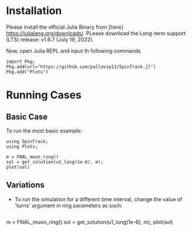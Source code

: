 # Installation

Please install the official Julia Binary from [here] https://julialang.org/downloads/. PLease download the Long-term support (LTS) release: v1.6.7 (July 19, 2022).

Now, open Julia REPL and input th following commands

``` 
import Pkg;
Pkg.add(url="https://github.com/pallavip11/SpinTrack.jl")
Pkg.add("Plots")
```
# Running Cases

## Basic Case

To run the most basic example:

``` 
using SpinTrack;
using Plots;

m = FNAL_muon_ring()
sol = get_solution(u1_long(1e-6), m);
plot(sol)
```
## Variations

- To run the simulation for a different time interval, change the value of 'turns' argument in ring parameters as such:
  ``` 

m = FNAL_muon_ring()
sol = get_solution(u1_long(1e-6), m);
plot(sol)
```  
